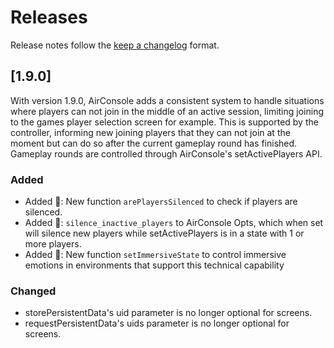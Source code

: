 <!--
AirConsole
@copyright 2024 by N-Dream AG, Switzerland. All rights reserved.
-->
<!-- markdownlint-disable MD024 -->

# Releases

Release notes follow the [keep a changelog](https://keepachangelog.com/en/1.0.0/) format.

## [1.9.0]

With version 1.9.0, AirConsole adds a consistent system to handle situations where players can not join in the middle of
an active session, limiting joining to the games player selection screen for example.
This is supported by the controller, informing new joining players that they can not join at the moment but can do so
after the current gameplay round has finished.
Gameplay rounds are controlled through AirConsole's setActivePlayers API.

### Added

- Added :gift_heart:: New function `arePlayersSilenced` to check if players are silenced.
- Added :gift_heart:: `silence_inactive_players` to AirConsole Opts, which when set will silence new players while
  setActivePlayers is in a state with 1 or more players.
- Added :gift_heart:: New function `setImmersiveState` to control immersive emotions in environments that support this technical capability 

### Changed

- storePersistentData's uid parameter is no longer optional for screens.
- requestPersistentData's uids parameter is no longer optional for screens.

